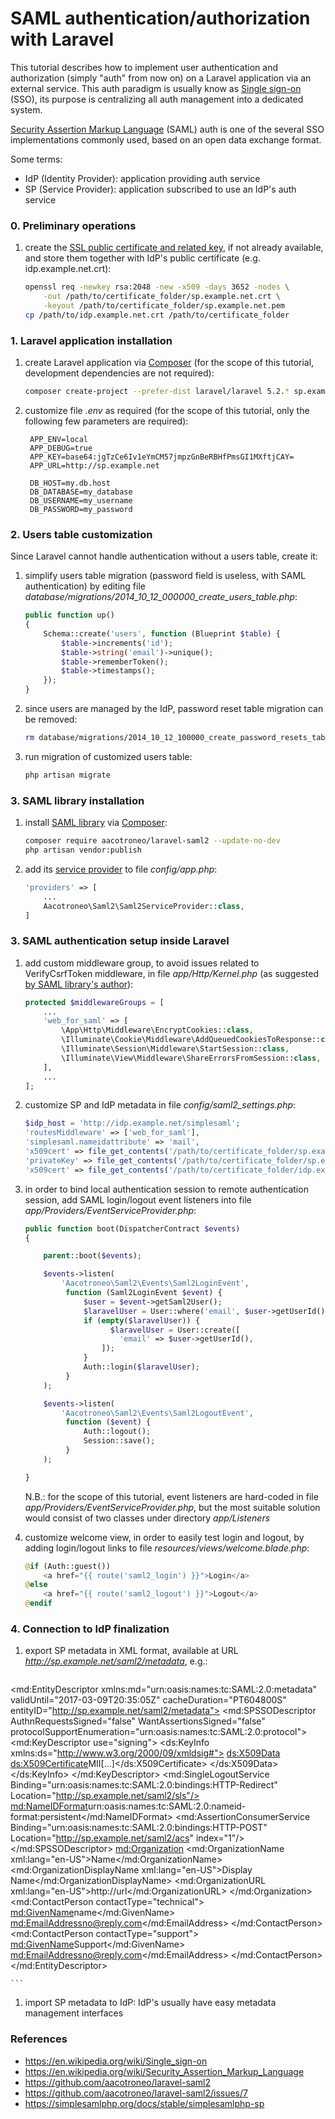 # SAML authentication/authorization with Laravel

This tutorial describes how to implement user authentication and authorization (simply "auth" from now on) on a Laravel application via an external service. This auth paradigm is usually know as [Single sign-on](https://en.wikipedia.org/wiki/Single_sign-on) (SSO), its purpose is centralizing all auth management into a dedicated system.

[Security Assertion Markup Language](https://en.wikipedia.org/wiki/Security_Assertion_Markup_Language) (SAML) auth is one of the several SSO implementations commonly used, based on an open data exchange format.

Some terms:

* IdP (Identity Provider): application providing auth service
* SP (Service Provider): application subscribed to use an IdP's auth service

### 0. Preliminary operations

1. create the [SSL public certificate and related key](https://en.m.wikipedia.org/wiki/Public-key_cryptography), if not already available, and store them together with IdP's public certificate (e.g. idp.example.net.crt):

    ```bash
    openssl req -newkey rsa:2048 -new -x509 -days 3652 -nodes \
        -out /path/to/certificate_folder/sp.example.net.crt \
        -keyout /path/to/certificate_folder/sp.example.net.pem
    cp /path/to/idp.example.net.crt /path/to/certificate_folder
    ```

### 1. Laravel application installation

1. create Laravel application via [Composer](https://getcomposer.org/) (for the scope of this tutorial, development dependencies are not required):

    ```bash
    composer create-project --prefer-dist laravel/laravel 5.2.* sp.example.net --no-dev
    ```

1. customize file *.env* as required (for the scope of this tutorial, only the following few parameters are required):

        APP_ENV=local
        APP_DEBUG=true
        APP_KEY=base64:jgTzCe6Iv1eYmCM57jmpzGnBeRBHfPmsGI1MXftjCAY=
        APP_URL=http://sp.example.net

        DB_HOST=my.db.host
        DB_DATABASE=my_database
        DB_USERNAME=my_username
        DB_PASSWORD=my_password

### 2. Users table customization

Since Laravel cannot handle authentication without a users table, create it:

1. simplify users table migration (password field is useless, with SAML authentication) by editing file *database/migrations/2014_10_12_000000_create_users_table.php*:

    ```php
    public function up()
    {
        Schema::create('users', function (Blueprint $table) {
            $table->increments('id');
            $table->string('email')->unique();
            $table->rememberToken();
            $table->timestamps();
        });
    }
    ```

1. since users are managed by the IdP, password reset table migration can be removed:

    ```bash
    rm database/migrations/2014_10_12_100000_create_password_resets_table.php
    ```

1. run migration of customized users table:

    ```bash
    php artisan migrate
    ```

### 3. SAML library installation

1. install [SAML library](https://github.com/aacotroneo/laravel-saml2) via [Composer](https://getcomposer.org/):

    ```bash
    composer require aacotroneo/laravel-saml2 --update-no-dev
    php artisan vendor:publish
    ```

1. add its [service provider](https://laravel.com/docs/5.2/providers) to file *config/app.php*:

    ```php
    'providers' => [
        ...
        Aacotroneo\Saml2\Saml2ServiceProvider::class,
    ]
    ```

### 3. SAML authentication setup inside Laravel

1. add custom middleware group, to avoid issues related to VerifyCsrfToken middleware, in file *app/Http/Kernel.php* (as suggested [by SAML library's author](https://github.com/aacotroneo/laravel-saml2/issues/7)):

    ```php
    protected $middlewareGroups = [
        ...
        'web_for_saml' => [
            \App\Http\Middleware\EncryptCookies::class,
            \Illuminate\Cookie\Middleware\AddQueuedCookiesToResponse::class,
            \Illuminate\Session\Middleware\StartSession::class,
            \Illuminate\View\Middleware\ShareErrorsFromSession::class,
        ],
        ...
    ];
    ```

1. customize SP and IdP metadata in file *config/saml2_settings.php*:

    ```php
    $idp_host = 'http://idp.example.net/simplesaml';
    'routesMiddleware' => ['web_for_saml'],
    'simplesaml.nameidattribute' => 'mail',
    'x509cert' => file_get_contents('/path/to/certificate_folder/sp.example.net.crt'),
    'privateKey' => file_get_contents('/path/to/certificate_folder/sp.example.net.pem'),
    'x509cert' => file_get_contents('/path/to/certificate_folder/idp.example.net.crt'),
    ```

1. in order to bind local authentication session to remote authentication session, add SAML login/logout event listeners into file *app/Providers/EventServiceProvider.php*:

    ```php
    public function boot(DispatcherContract $events)
    {

        parent::boot($events);

        $events->listen(
            'Aacotroneo\Saml2\Events\Saml2LoginEvent',
             function (Saml2LoginEvent $event) {
                 $user = $event->getSaml2User();
                 $laravelUser = User::where('email', $user->getUserId())->first();
                 if (empty($laravelUser)) {
             	       $laravelUser = User::create([
                         'email' => $user->getUserId(),
                     ]);
                 }
                 Auth::login($laravelUser);
             }
        );

        $events->listen(
            'Aacotroneo\Saml2\Events\Saml2LogoutEvent',
             function ($event) {
                 Auth::logout();
                 Session::save();
             }
        );
	
    }
    ```
    N.B.: for the scope of this tutorial, event listeners are hard-coded in file *app/Providers/EventServiceProvider.php*, but the most suitable solution would consist of two classes under directory *app/Listeners*
    
1. customize welcome view, in order to easily test login and logout, by adding login/logout links to file *resources/views/welcome.blade.php*:

    ```php
    @if (Auth::guest())
        <a href="{{ route('saml2_login') }}">Login</a>
    @else
        <a href="{{ route('saml2_logout') }}">Logout</a>
    @endif
    ```

### 4. Connection to IdP finalization

1. export SP metadata in XML format, available at URL *http://sp.example.net/saml2/metadata*, e.g.:

    ```xml
<?xml version="1.0"?>
<md:EntityDescriptor xmlns:md="urn:oasis:names:tc:SAML:2.0:metadata" validUntil="2017-03-09T20:35:05Z" cacheDuration="PT604800S" entityID="http://sp.example.net/saml2/metadata">
  <md:SPSSODescriptor AuthnRequestsSigned="false" WantAssertionsSigned="false" protocolSupportEnumeration="urn:oasis:names:tc:SAML:2.0:protocol">
    <md:KeyDescriptor use="signing">
      <ds:KeyInfo xmlns:ds="http://www.w3.org/2000/09/xmldsig#">
        <ds:X509Data>
          <ds:X509Certificate>MII[...]</ds:X509Certificate>
        </ds:X509Data>
      </ds:KeyInfo>
    </md:KeyDescriptor>
    <md:SingleLogoutService Binding="urn:oasis:names:tc:SAML:2.0:bindings:HTTP-Redirect" Location="http://sp.example.net/saml2/sls"/>
    <md:NameIDFormat>urn:oasis:names:tc:SAML:2.0:nameid-format:persistent</md:NameIDFormat>
    <md:AssertionConsumerService Binding="urn:oasis:names:tc:SAML:2.0:bindings:HTTP-POST" Location="http://sp.example.net/saml2/acs" index="1"/>
  </md:SPSSODescriptor>
  <md:Organization>
    <md:OrganizationName xml:lang="en-US">Name</md:OrganizationName>
    <md:OrganizationDisplayName xml:lang="en-US">Display Name</md:OrganizationDisplayName>
    <md:OrganizationURL xml:lang="en-US">http://url</md:OrganizationURL>
  </md:Organization>
  <md:ContactPerson contactType="technical">
    <md:GivenName>name</md:GivenName>
    <md:EmailAddress>no@reply.com</md:EmailAddress>
  </md:ContactPerson>
  <md:ContactPerson contactType="support">
    <md:GivenName>Support</md:GivenName>
    <md:EmailAddress>no@reply.com</md:EmailAddress>
  </md:ContactPerson>
</md:EntityDescriptor>

    ```

1. import SP metadata to IdP: IdP's usually have easy metadata management interfaces

### References

* https://en.wikipedia.org/wiki/Single_sign-on
* https://en.wikipedia.org/wiki/Security_Assertion_Markup_Language
* https://github.com/aacotroneo/laravel-saml2
* https://github.com/aacotroneo/laravel-saml2/issues/7
* https://simplesamlphp.org/docs/stable/simplesamlphp-sp